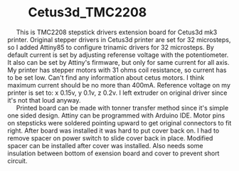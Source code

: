 #        Cetus3d_TMC2208
     This is TMC2208 stepstick drivers extension board for Cetus3d mk3 printer.
Original stepper drivers in Cetus3d printer are set for 32 microsteps, so I added Attiny85 to configure trinamic drivers for 32 microsteps. By default current is set by adjusting referense voltage with the potentiometer. It also can be set by Attiny's firmware, but only for same current for all axis. My printer has stepper motors with 31 ohms coil resistance, so current has to be set low. Can't find any information about cetus motors. I think maximum current should be no more than 400mA. Reference voltage on my printer is set to: x 0.15v, y 0.1v, z 0.2v. I left extruder on original driver since it's not that loud anyway.</br>
     Printed board can be made with tonner transfer method since it's simple one sided design. Attiny can be programmed with Arduino IDE. Motor pins on stepsticks were soldered pointing upward to get original connectors to fit right. After board was installed it was hard to put cover back on. I had to remove spacer on power switch to slide cover back in place. Modified spacer can be installed after cover was installed. Also needs some insulation  between bottom of exension board and cover to prevent short circuit.
